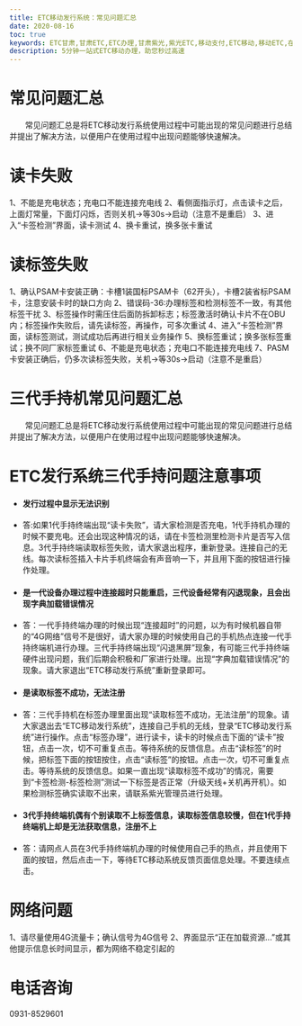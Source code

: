 ```yaml
---
title: ETC移动发行系统：常见问题汇总
date: 2020-08-16
toc: true
keywords: ETC甘肃,甘肃ETC,ETC办理,甘肃紫光,紫光ETC,移动支付,ETC移动,移动ETC,在线充值,ETC办理,卡片办理,OBU办理,OBU激活,ETC手持终端,甘肃ETC办理,甘肃ETC发行,移动发行终端,ETC移动发行系统
description: 5分钟一站式ETC移动办理，助您秒过高速
---
```

# 常见问题汇总
 &emsp;&emsp;常见问题汇总是将ETC移动发行系统使用过程中可能出现的常见问题进行总结并提出了解决方法，以便用户在使用过程中出现问题能够快速解决。
 
# 读卡失败
1、不能是充电状态；充电口不能连接充电线
2、看侧面指示灯，点击读卡之后，上面灯常量，下面灯闪烁，否则关机->等30s->启动（注意不是重启）
3、进入“卡签检测”界面，读卡测试
4、换卡重试，换多张卡重试

# 读标签失败
1、确认PSAM卡安装正确：卡槽1装国标PSAM卡（62开头），卡槽2装省标PSAM卡，注意安装卡时的缺口方向
2、错误码-36:办理标签和检测标签不一致，有其他标签干扰
3、标签操作时需压住后面防拆卸标志；标签激活时确认卡片不在OBU内；标签操作失败后，请先读标签，再操作，可多次重试
4、进入“卡签检测”界面，读标签测试，测试成功后再进行相关业务操作
5、换标签重试；换多张标签重试；换不同厂家标签重试
6、不能是充电状态；充电口不能连接充电线
7、PASM卡安装正确后，仍多次读标签失败，关机->等30s->启动（注意不是重启）

# 三代手持机常见问题汇总
&emsp;&emsp;常见问题汇总是将ETC移动发行系统使用过程中可能出现的常见问题进行总结并提出了解决方法，以便用户在使用过程中出现问题能够快速解决。
# ETC发行系统三代手持问题注意事项
* <h4>发行过程中显示无法识别</h4>
* 答:如果1代手持终端出现“读卡失败”，请大家检测是否充电，1代手持机办理的时候不要充电。还会出现这种情况的话，请在卡签检测里检测卡片是否写入信息。3代手持终端读取标签失败，请大家退出程序，重新登录。连接自己的无线。每次读标签插入卡片手机终端会有声音响一下，并且用下面的按钮进行操作处理。
* <h4>是一代设备办理过程中连接超时只能重启，三代设备经常有闪退现象，且会出现字典加载错误情况</h4>
* 答：一代手持终端办理的时候出现“连接超时”的问题，以为有时候机器自带的“4G网络”信号不是很好，请大家办理的时候使用自己的手机热点连接一代手持终端机进行办理。三代手持终端出现“闪退黑屏”现象，有可能三代手持终端硬件出现问题，我们后期会积极和厂家进行处理。出现“字典加载错误情况”的现象。请大家退出“ETC移动发行系统”重新登录即可。
* <h4>是读取标签不成功，无法注册</h4>
* 答：三代手持机在标签办理里面出现“读取标签不成功，无法注册”的现象。请大家退出去“ETC移动发行系统”，连接自己手机的无线，登录“ETC移动发行系统”进行操作。点击“标签办理”，进行读卡，读卡的时候点击下面的“读卡”按钮，点击一次，切不可重复点击。等待系统的反馈信息。点击“读标签”的时候，把标签下面的按钮按住，点击“读标签”的按钮。点击一次，切不可重复点击。等待系统的反馈信息。如果一直出现“读取标签不成功”的情况，需要到“卡签检测-标签检测”测试一下标签是否正常（升级天线+关机再开机）。如果检测标签确实读取不出来，请联系紫光管理员进行处理。
* <h4>3代手持终端机偶有个别读取不上标签信息，读取标签信息较慢，但在1代手持终端机上却是无法获取信息，注册不上</h4>
* 答：请网点人员在3代手持终端机办理的时候使用自己手的热点，并且使用下面的按钮，然后点击一下，等待ETC移动系统反馈页面信息处理。不要连续点击。
# 网络问题
1、请尽量使用4G流量卡；确认信号为4G信号
2、界面显示“正在加载资源...”或其他提示信息长时间显示，都为网络不稳定引起的

# 电话咨询
0931-8529601
